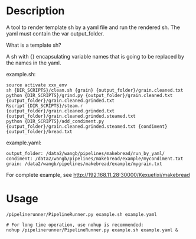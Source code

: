 # Description

A tool to render template sh by a yaml file and run the rendered sh. The yaml must contain the var output_folder.

What is a template sh? 

A sh with {} encapsulating variable names that is going to be replaced by the names in the yaml.

example.sh:

```
source activate xxx_env
sh {DIR_SCRIPTS}/clean.sh {grain} {output_folder}/grain.cleaned.txt 
python {DIR_SCRIPTS}/grind.py {output_folder}/grain.cleaned.txt {output_folder}/grain.cleaned.grinded.txt 
Rscript {DIR_SCRIPTS}/steam.r {output_folder}/grain.cleaned.grinded.txt {output_folder}/grain.cleaned.grinded.steamed.txt 
python {DIR_SCRIPTS}/add_condiment.py  {output_folder}/grain.cleaned.grinded.steamed.txt {condiment}  {output_folder}/bread.txt

```

example.yaml:

```
output_folder: /data2/wangb/pipelines/makebread/run_by_yaml/
condiment: /data2/wangb/pipelines/makebread/example/mycondiment.txt
grain: /data2/wangb/pipelines/makebread/example/mygrain.txt
```

For complete example, see http://192.168.11.28:30000/Kexuetixi/makebread


# Usage
```
/pipelinerunner/PipelineRunner.py example.sh example.yaml

# For long time operation, use nohup is recommended: 
nohup /pipelinerunner/PipelineRunner.py example.sh example.yaml &

```

